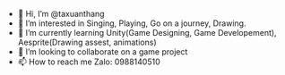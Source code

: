 - 👋 Hi, I’m @taxuanthang
- 👀 I’m interested in Singing, Playing, Go on a journey, Drawing.
- 🌱 I’m currently learning Unity(Game Designing, Game Developement), Aesprite(Drawing assest, animations) 
- 💞️ I’m looking to collaborate on a game project
- 📫 How to reach me Zalo: 0988140510

<!---
taxuanthang/taxuanthang is a ✨ special ✨ repository because its `README.md` (this file) appears on your GitHub profile.
You can click the Preview link to take a look at your changes.
--->
